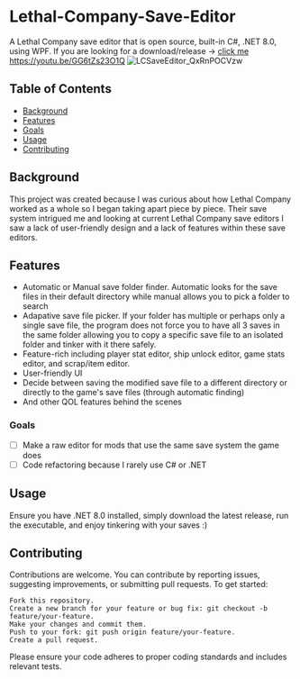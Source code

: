 # Lethal-Company-Save-Editor

A Lethal Company save editor that is open source, built-in C#, .NET 8.0, using WPF. If you are looking for a download/release -> [click me](https://github.com/ArshansGithub/Lethal-Company-Save-Editor/releases/) 
https://youtu.be/GG6tZs23O1Q
![LCSaveEditor_QxRnPOCVzw](https://github.com/ArshansGithub/Lethal-Company-Save-Editor/assets/111618520/2495d997-6c6d-4e08-b669-5a6aeaf93881)

## Table of Contents
- [Background](#background)
- [Features](#features)
- [Goals](#goals)
- [Usage](#usage)
- [Contributing](#contributing)

## Background
This project was created because I was curious about how Lethal Company worked as a whole so I began taking apart piece by piece. Their save system intrigued me and looking at current Lethal Company save editors I saw a lack of user-friendly design and a lack of features within these save editors.

## Features

- Automatic or Manual save folder finder. Automatic looks for the save files in their default directory while manual allows you to pick a folder to search
- Adapative save file picker. If your folder has multiple or perhaps only a single save file, the program does not force you to have all 3 saves in the same folder allowing you to copy a specific save file to an isolated folder and tinker with it there safely.
- Feature-rich including player stat editor, ship unlock editor, game stats editor, and scrap/item editor.
- User-friendly UI
- Decide between saving the modified save file to a different directory or directly to the game's save files (through automatic finding)
- And other QOL features behind the scenes

### Goals
- [ ] Make a raw editor for mods that use the same save system the game does
- [ ] Code refactoring because I rarely use C# or .NET 

## Usage
Ensure you have .NET 8.0 installed, simply download the latest release, run the executable, and enjoy tinkering with your saves :)

## Contributing

Contributions are welcome. You can contribute by reporting issues, suggesting improvements, or submitting pull requests. To get started:

    Fork this repository.
    Create a new branch for your feature or bug fix: git checkout -b feature/your-feature.
    Make your changes and commit them.
    Push to your fork: git push origin feature/your-feature.
    Create a pull request.

Please ensure your code adheres to proper coding standards and includes relevant tests.
